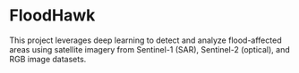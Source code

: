 # FloodHawk
This project leverages deep learning to detect and analyze flood-affected areas using satellite imagery from Sentinel-1 (SAR), Sentinel-2 (optical), and RGB image datasets.
